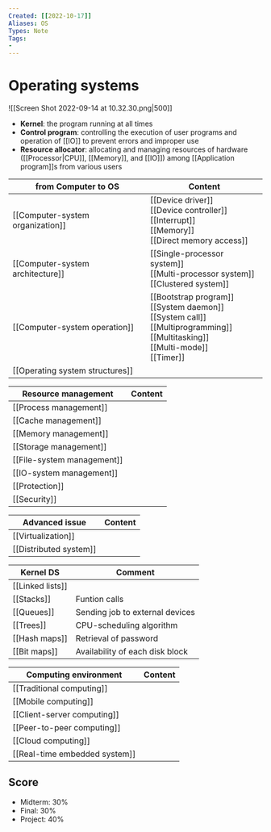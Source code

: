 ```yaml
---
Created: [[2022-10-17]]
Aliases: OS
Types: Note
Tags: 
- 
---
```

# Operating systems
![[Screen Shot 2022-09-14 at 10.32.30.png|500]]
- **Kernel**: the program running at all times
- **Control program**: controlling the execution of user programs and operation of [[IO]] to prevent errors and improper use
- **Resource allocator**: allocating and managing resources of hardware ([[Processor|CPU]], [[Memory]], and [[IO]]) among [[Application program]]s from various users

| from Computer to OS              | Content                                                                                                                                  |
| -------------------------------- | ---------------------------------------------------------------------------------------------------------------------------------------- |
| [[Computer-system organization]] | [[Device driver]]<br>[[Device controller]]<br>[[Interrupt]]<br>[[Memory]]<br>[[Direct memory access]]                                    |
| [[Computer-system architecture]] | [[Single-processor system]]<br>[[Multi-processor system]]<br>[[Clustered system]]                                                        |
| [[Computer-system operation]]    | [[Bootstrap program]]<br>[[System daemon]]<br>[[System call]]<br>[[Multiprogramming]]<br>[[Multitasking]]<br>[[Multi-mode]]<br>[[Timer]] |
| [[Operating system structures]]  |                                                                                                                                          |

| Resource management        | Content |
| -------------------------- | ------- |
| [[Process management]]     |         |
| [[Cache management]]       |         |
| [[Memory management]]      |         |
| [[Storage management]]     |         |
| [[File-system management]] |         |
| [[IO-system management]]   |         |
| [[Protection]]             |         |
| [[Security]]               |         |

| Advanced issue         | Content |
| ---------------------- | ------- |
| [[Virtualization]]     |         |
| [[Distributed system]] |         |

| Kernel DS        | Comment                         |
| ---------------- | ------------------------------- |
| [[Linked lists]] |                                 |
| [[Stacks]]       | Funtion calls                   |
| [[Queues]]       | Sending job to external devices |
| [[Trees]]        | CPU-scheduling algorithm        |
| [[Hash maps]]    | Retrieval of password           |
| [[Bit maps]]     | Availability of each disk block |

| Computing environment         | Content |
| ----------------------------- | ------- |
| [[Traditional computing]]     |         |
| [[Mobile computing]]          |         |
| [[Client-server computing]]   |         |
| [[Peer-to-peer computing]]    |         |
| [[Cloud computing]]           |         |
| [[Real-time embedded system]] |         |

## Score
- Midterm: 30%
- Final: 30%
- Project: 40%
